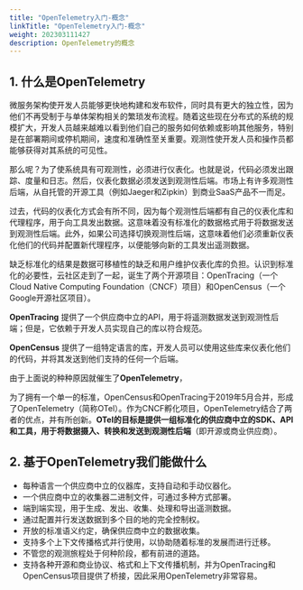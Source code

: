 ```yaml
---
title: "OpenTelemetry入门-概念"
linkTitle: "OpenTelemetry入门-概念"
weight: 202303111427
description: OpenTelemetry的概念
---
```


## 1. 什么是OpenTelemetry

微服务架构使开发人员能够更快地构建和发布软件，同时具有更大的独立性，因为他们不再受制于与单体架构相关的繁琐发布流程。随着这些现在分布式的系统的规模扩大，开发人员越来越难以看到他们自己的服务如何依赖或影响其他服务，特别是在部署期间或停机期间，速度和准确性至关重要。观测性使开发人员和操作员都能够获得对其系统的可见性。

那么呢？为了使系统具有可观测性，必须进行仪表化。也就是说，代码必须发出跟踪、度量和日志。然后，仪表化数据必须发送到观测性后端。市场上有许多观测性后端，从自托管的开源工具（例如Jaeger和Zipkin）到商业SaaS产品不一而足。

过去，代码的仪表化方式会有所不同，因为每个观测性后端都有自己的仪表化库和代理程序，用于向工具发出数据。这意味着没有标准化的数据格式用于将数据发送到观测性后端。此外，如果公司选择切换观测性后端，这意味着他们必须重新仪表化他们的代码并配置新代理程序，以便能够向新的工具发出遥测数据。

缺乏标准化的结果是数据可移植性的缺乏和用户维护仪表化库的负担。认识到标准化的必要性，云社区走到了一起，诞生了两个开源项目：OpenTracing（一个Cloud Native Computing Foundation（CNCF）项目）和OpenCensus（一个Google开源社区项目）。

**OpenTracing** 提供了一个供应商中立的API，用于将遥测数据发送到观测性后端；但是，它依赖于开发人员实现自己的库以符合规范。

**OpenCensus** 提供了一组特定语言的库，开发人员可以使用这些库来仪表化他们的代码，并将其发送到他们支持的任何一个后端。

由于上面说的种种原因就催生了**OpenTelemetry**，

为了拥有一个单一的标准，OpenCensus和OpenTracing于2019年5月合并，形成了OpenTelemetry（简称OTel）。作为CNCF孵化项目，OpenTelemetry结合了两者的优点，并有所创新。**OTel的目标是提供一组标准化的供应商中立的SDK、API和工具，用于将数据摄入、转换和发送到观测性后端**（即开源或商业供应商）。

## 2. 基于OpenTelemetry我们能做什么

- 每种语言一个供应商中立的仪器库，支持自动和手动仪器化。
- 一个供应商中立的收集器二进制文件，可通过多种方式部署。 
- 端到端实现，用于生成、发出、收集、处理和导出遥测数据。 
- 通过配置并行发送数据到多个目的地的完全控制权。 
- 开放的标准语义约定，确保供应商中立的数据收集。 
- 支持多个上下文传播格式并行使用，以协助随着标准的发展而进行迁移。 
- 不管您的观测旅程处于何种阶段，都有前进的道路。 
- 支持各种开源和商业协议、格式和上下文传播机制，并为OpenTracing和OpenCensus项目提供了桥接，因此采用OpenTelemetry非常容易。